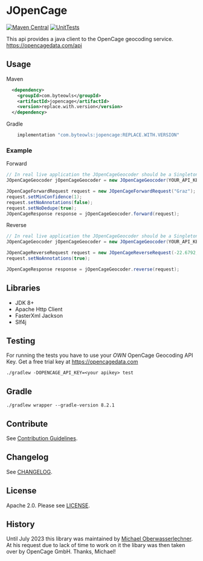 # JOpenCage

[![Maven Central](https://img.shields.io/maven-central/v/com.byteowls/jopencage.svg?label=Maven%20Central)](https://central.sonatype.com/artifact/com.byteowls/jopencage)
[![UnitTests](https://github.com/OpenCageData/jopencage/actions/workflows/unit-tests.yml/badge.svg?branch=master)](https://github.com/OpenCageData/jopencage/actions)

This api provides a java client to the OpenCage geocoding service. https://opencagedata.com/api

## Usage

Maven

```xml
  <dependency>
    <groupId>com.byteowls</groupId>
    <artifactId>jopencage</artifactId>
    <version>replace.with.version</version>
  </dependency>
```

Gradle

```gradle
    implementation "com.byteowls:jopencage:REPLACE.WITH.VERSION"
```

### Example

Forward

```java
// In real live application the JOpenCageGeocoder should be a Singleton
JOpenCageGeocoder jOpenCageGeocoder = new JOpenCageGeocoder(YOUR_API_KEY);

JOpenCageForwardRequest request = new JOpenCageForwardRequest("Graz");
request.setMinConfidence(1);
request.setNoAnnotations(false);
request.setNoDedupe(true);
JOpenCageResponse response = jOpenCageGeocoder.forward(request);
```

Reverse

```java
// In real live application the JOpenCageGeocoder should be a Singleton
JOpenCageGeocoder jOpenCageGeocoder = new JOpenCageGeocoder(YOUR_API_KEY);

JOpenCageReverseRequest request = new JOpenCageReverseRequest(-22.6792, 14.5272);
request.setNoAnnotations(true);

JOpenCageResponse response = jOpenCageGeocoder.reverse(request);
```

## Libraries

- JDK 8+
- Apache Http Client
- FasterXml Jackson
- Slf4j

## Testing

For running the tests you have to use your _OWN_ OpenCage Geocoding API Key. Get a free trial key at https://opencagedata.com

```
./gradlew -DOPENCAGE_API_KEY=<your apikey> test
```

## Gradle

```
./gradlew wrapper --gradle-version 8.2.1
```

## Contribute

See [Contribution Guidelines](https://github.com/OpenCageData/jopencage/blob/master/.github/CONTRIBUTING.md).

## Changelog

See [CHANGELOG](https://github.com/OpenCageData/jopencage/blob/master/CHANGELOG.md).

## License

Apache 2.0. Please see [LICENSE](jopencage/blob/master/LICENSE).

## History

Until July 2023 this library was maintained by [Michael Oberwasserlechner](https://github.com/moberwasserlechner). At his request due to lack of time to work on it the libary was then taken over by OpenCage GmbH. Thanks, Michael!
